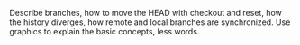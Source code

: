 Describe branches, how to move the HEAD with checkout and reset, how the 
history diverges, how remote and local branches are synchronized. Use 
graphics to explain the basic concepts, less words.
